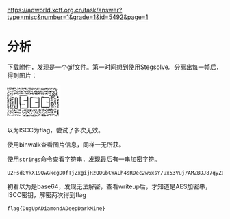 https://adworld.xctf.org.cn/task/answer?type=misc&number=1&grade=1&id=5492&page=1

# 分析

下载附件，发现是一个gif文件。第一时间想到使用Stegsolve。分离出每一帧后，得到图片：

![捕获](images\捕获.PNG)

以为ISCC为flag，尝试了多次无效。

使用binwalk查看图片信息，同样一无所获。

使用`strings`命令查看字符串，发现最后有一串加密字符。

```
U2FsdGVkX19QwGkcgD0fTjZxgijRzQOGbCWALh4sRDec2w6xsY/ux53Vuj/AMZBDJ87qyZL5kAf1fmAH4Oe13Iu435bfRBuZgHpnRjTBn5+xsDHONiR3t0+Oa8yG/tOKJMNUauedvMyN4v4QKiFunw==
```

初看以为是base64，发现无法解密，查看writeup后，才知道是AES加密串，ISCC密钥，解密两次得到flag

```
flag{DugUpADiamondADeepDarkMine}
```

